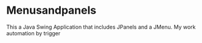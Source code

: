 # Menusandpanels
This a Java Swing Application that includes JPanels and a JMenu.
My work  automation by trigger

